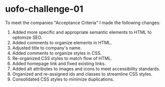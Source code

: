 # uofo-challenge-01
To meet the companies "Acceptance Criteria" I made the following changes:

1. Added more specific and appropriate semantic elements to HTML to optomize SEO.
2. Added comments to organize elements in HTML.
3. Adjusted title to company's name.
4. Added comments to organize styles in CSS. 
5. Re-organized CSS styles to match flow of HTML.
6. Added homepage link and fixed existing links.
7. Added alt attributes to images and icons to meet accessibility standards.
8. Organized and re-assigned ids and classes to streamline CSS styles.
9. Consolidated CSS styles to minimize duplications. 